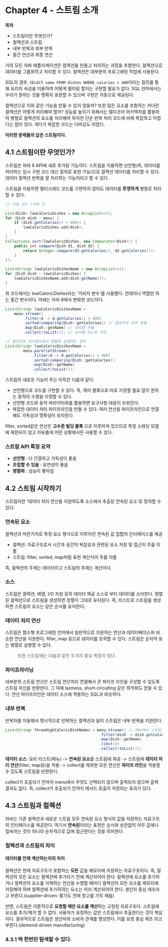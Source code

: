 # Chapter 4 - 스트림 소개

**목차**
* 스트림이란 무엇인가?
* 컬렉션과 스트림
* 내부 반복과 외부 반복
* 중간 연산과 최종 연산

거의 모든 자바 애플리케이션은 컬렉션을 만들고 처리하는 과정을 포함한다. 컬렉션으로 데이터를 그룹화하고 처리할 수 있다. 컬렉션은 대부분의 프로그래밍 작업에 사용된다. 

SQL의 경우, `SELECT name FROM dishes WHERE calories < 400`이라는 질의를 통해 요리의 속성을 이용하여 어떻게 필터링 할지는 구현할 필요가 없다. SQL 언어에서는 우리가 원하는 것을 명확히 표현할 수 있으며 구현은 자동으로 제공된다.

컬렉션으로 이와 같은 기능을 만들 수 있지 않을까? 또한 많은 요소를 포함하는 커다란 컬렉션은 어떻게 처리해야 할까? 성능을 높히기 위해서는 멀티코어 아키텍처를 활용하여 병렬로 컬렉션의 요소를 처리해야 하지만 단순 반복 처리 코드에 비해 복잡하고 어렵다는 점이 있다. 게다가 복잡한 코드는 디버깅도 어렵다.

**이러한 문제들의 답은 스트림이다.**

## 4.1 스트림이란 무엇인가?
스트림은 자바 8 API에 새로 추가된 기능이다. 스트림을 이용하면 선언형(즉, 데이터를 처리하는 임시 구현 코드 대신 질의로 표현 가능)으로 컬렉션 데이터를 처리할 수 있다. 데이터 컬렉션 반복을 잘 처리하는 기능이라고 할 수 있다. 

스트림을 이용하면 멀티스레드 코드를 구현하지 않아도 데이터를 **투명하게** 병렬로 처리할 수 있다.

```java
// 기존 코드 (자바 7)

List<Dish> lowCaloricDishes = new ArrayList<>();
for (Dish dish : menu) {
    if (dish.getCalories() < 400>) {
        lowCaloricDishes.add(dish);
    }
}
Collections.sort(lowCaloricDishes, new Comparator<Dish>() {
    public int compare(Dish d1, dish d2) {
        return Integer.compare(d1.getCalories(), d2.getCalories());
    }
});

List<String> lowCaloricDishesName = new ArrayList<>();
for (Dish dish : lowCaloricDishes) {
    lowCaloricDishesName.add(dish.getName());
}
```
위 코드에서는 lowCaloricDishes라는 '가비지 변수'를 사용했다. 컨테이너 역할만 하는 중간 변수이다. 아래는 자바 8에서 변화한 코드이다.
```java
List<String> lowCaloricDisihesName = 
    menu.stream()
        .filter(d -> d.getCalories() < 400)
        .sorted(comparing(Dish::getCalories)) // 칼로리로 요리 정렬
        .map(Dish::getName) // 요리명 추출
        .collect(toList()); // 요리명 리스트 저장

// 멀티코어 아키텔처에서 병렬로 실행하는 경우
List<String> lowCaloricDisihesName = 
        menu.parallelStream()
            .filter(d -> d.getCalories() < 400)
            .sorted(comparing(Dish::getCalories))
            .map(Dish::getName)
            .collect(toList());
```
스트림의 새로운 기능이 주는 이득은 다음과 같다.

* 선언형으로 코드를 구현할 수 있다. 즉, 제어 블록으로 따로 지정할 필요 없이 원하는 동작의 수행을 지정할 수 있다.
* 선언형 코드와 동작 파라미터화를 활용하면 요구사항 대응이 쉬워진다.
* 복잡한 데이터 처리 파이프라인을 만들 수 있다. 여러 연산을 파이프라인으로 연결해도 가독성과 명확성이 유지된다.

filter, sorted같은 연산은 **고수준 빌딩 블록** 으로 이루어져 있으므로 특정 스레딩 모델에 제한되지 않고 자유롭게 어떤 상황에서든 사용할 수 있다.

### 스트림 API 특징 요약
* **선언형** : 더 간결하고 가독성이 좋음
* **조립할 수 있음** : 유연성이 좋음
* **병렬화** : 성능이 좋아짐

## 4.2 스트림 시작하기 
스트림이란 '데이터 처리 연산을 지원하도록 소스에서 추출된 연속된 요소'로 정의할 수 있다.
  
### 연속된 요소
컬렉션과 마찬가지로 특정 요소 형식으로 이루어진 연속된 값 집합의 인터페이스를 제공
* 컬렉션: 자료구조로서 시간과 공간의 복잡성과 관련된 요소 저장 및 접근이 주를 이룸
* 스트림: filter, sorted, map처럼 표현 계산식이 주를 이룸

즉, 컬렉션의 주제는 데이터이고 스트림의 주제는 계산이다.

### 소스
스트림은 컬렉션, 배열, I/O 자원 등의 데이터 제공 소스로 부터 데이터를 소비한다. 정렬된 컬렉션으로 스트림을 생성하면 정렬이 그대로 유지된다. 즉, 리스트로 스트림을 생성하면 스트림의 요소는 같은 순서를 유지한다.

### 데이터 처리 연산
스트림은 함수형 프로그래밍 언어에서 일반적으로 지원하는 연산과 데이터베이스와 비슷한 연산을 지원한다. filter, map 등으로 데이터를 조작할 수 있다. 스트림은 순차적 또는 병렬로 실행할 수 있다.

> 또한 스트림에는 다음과 같은 두가지 중요 특징이 있다.

### 파이프라이닝
대부분의 스트림 연산은 스트림 연산끼리 연결해서 큰 파이프 라인을 구성할 수 있도록 스트림 자신을 반환한다. 그 덕에 laziness, short-circuiting 같은 최적화도 얻을 수 있다. 연산 파이프라인은 데이터 소스에 적용하는 SQL과 비슷하다.

### 내부 반복
반복자를 이용해서 명시적으로 반복하는 컬렉션과 달리 스트림은 내부 반복을 지원한다.

```java
List<String> threeHighCaloricDishNames = menu.stream() // 메뉴에서 스트림 얻음
                                          .filter(dish -> dish.getCalories() > 300)
                                          .map(Dish::getName)
                                          .limit(3)
                                          .collect(toList());
```
**데이터 소스**: 요리 리스트(메뉴) -> **연속된 요소**를 스트림에 제공 -> 스트림에 **데이터 처리 연산**(filter, map등)을 적용 -> collect를 제외한 모든 연산은 **파이프 라인**을 적용할 수 있도록 스트림을 반환한다.  

collect가 호출되기 전까지 menu에서 무엇도 선택되지 않으며 출력되지 않으며 출력 결과도 없다. 즉, collect가 호출되기 전까지 메서드 호출이 저장되는 효과가 있다.

## 4.3 스트림과 컬렉션
자바는 기존 컬렉션과 새로운 스트림 모두 연속된 요소 형식의 값을 저장하는 자료구조의 인터페이스를 제공한다. 여기서 **연속된**이라는 표현은 순서와 상관없이 아무 값에나 접속하는 것이 아니라 순차적으로 값에 접근한다는 것을 의미한다.

### 컬렉션과 스트림의 차이

#### 데이터를 언제 계산하는지의 차이
컬렉션은 현재 자료구조가 포함하는 **모든** 값을 메모리에 저장하는 자료구조이다. 즉, 컬렉션의 모든 요소는 컬렉션에 추가되기 전에 계산되어야 한다. 컬렉션에 요소를 추가하거나 컬렉션의 요소를 삭제하는 연산을 수행할 때마다 컬렉션의 모든 요소를 메모리에 저장해야 하며 컬렉션에 추가하려는 요소는 미리 계산되어야 한다. 생산자 중심 제조라고 부른다.(supplier-driven: 팔기도 전에 창고를 가득 채움)

반면, 스트림은 이론적으로 **요청할 때만 요소를 계산**하는 고정된 자료구조다. 스트림에 요소를 추가/제거 할 수 없다. 사용자가 요청하는 값만 스트림에서 추출한다는 것이 핵심이다. 결과적으로 스트림은 생산자와 소비자 관계를 형성한다. 이를 요청 중심 제조 라고 부른다.(demend-driven manufacturing)

### 4.3.1 딱 한번만 탐색할 수 있다.